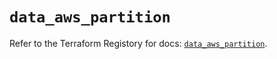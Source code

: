 # `data_aws_partition`

Refer to the Terraform Registory for docs: [`data_aws_partition`](https://registry.terraform.io/providers/hashicorp/aws/5.11.0/docs/data-sources/partition).
